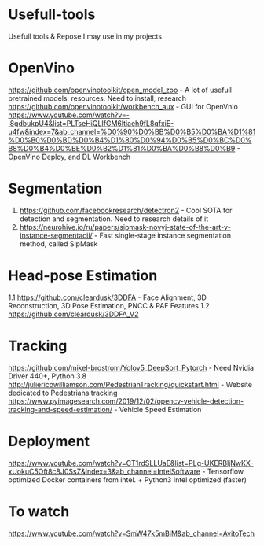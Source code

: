 # Usefull-tools
Usefull tools &amp; Repose I may use in my projects

# OpenVino
https://github.com/openvinotoolkit/open_model_zoo - A lot of usefull pretrained models, resources. Need to install, research
https://github.com/openvinotoolkit/workbench_aux - GUI for OpenVnio
https://www.youtube.com/watch?v=-i8gdbukpU4&list=PLTseHiQLIfGM6ltiaeh9fL8qfxiE-u4fw&index=7&ab_channel=%D0%90%D0%BB%D0%B5%D0%BA%D1%81%D0%B0%D0%BD%D0%B4%D1%80%D0%94%D0%B5%D0%BC%D0%B8%D0%B4%D0%BE%D0%B2%D1%81%D0%BA%D0%B8%D0%B9 - OpenVino Deploy, and DL Workbench

# Segmentation
1. https://github.com/facebookresearch/detectron2 - Cool SOTA for detection and segmentation. Need to research details of it
2. https://neurohive.io/ru/papers/sipmask-novyj-state-of-the-art-v-instance-segmentacii/ - Fast single-stage instance segmentation method, called SipMask


# Head-pose Estimation
1.1 https://github.com/cleardusk/3DDFA - Face Alignment, 3D Reconstruction,  3D Pose Estimation, PNCC & PAF Features
1.2 https://github.com/cleardusk/3DDFA_V2


# Tracking 
https://github.com/mikel-brostrom/Yolov5_DeepSort_Pytorch - Need Nvidia Driver 440+, Python 3.8
http://juliericowilliamson.com/PedestrianTracking/quickstart.html - Website dedicated to Pedestrians tracking
https://www.pyimagesearch.com/2019/12/02/opencv-vehicle-detection-tracking-and-speed-estimation/ - Vehicle Speed Estimation

# Deployment
https://www.youtube.com/watch?v=CT1rdSLLUaE&list=PLg-UKERBljNwKX-xUokuC5Oft8c8J0SsZ&index=3&ab_channel=IntelSoftware - Tensorflow optimized Docker containers from intel. + Python3 Intel optimized (faster)

# To watch 
https://www.youtube.com/watch?v=SmW47k5mBiM&ab_channel=AvitoTech
